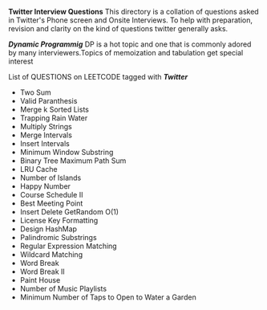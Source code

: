 **Twitter Interview Questions**
This directory is a collation of questions asked in Twitter's Phone screen and Onsite Interviews. 
To help with preparation, revision and clarity on the kind of questions twitter generally asks.

***Dynamic Programmig***
DP is a hot topic and one that is commonly adored by many interviewers.Topics of memoization and tabulation get special interest

List of QUESTIONS on LEETCODE tagged with ***Twitter***

+ Two Sum    
+ Valid Paranthesis
+ Merge k Sorted Lists
+ Trapping Rain Water   
+ Multiply Strings    
+ Merge Intervals    
+ Insert Intervals   
+ Minimum Window Substring    
+ Binary Tree Maximum Path Sum    
+ LRU Cache    
+ Number of Islands    
+ Happy Number    
+ Course Schedule II    
+ Best Meeting Point    
+ Insert Delete GetRandom O(1)    
+ License Key Formatting   
+ Design HashMap    
+ Palindromic Substrings    
+ Regular Expression Matching    
+ Wildcard Matching    
+ Word Break    
+ Word Break II
+ Paint House    
+ Number of Music Playlists    
+ Minimum Number of Taps to Open to Water a Garden    
